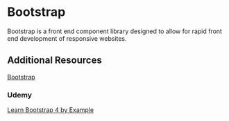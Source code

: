 # Bootstrap

Bootstrap is a front end component library designed to allow for rapid front end development of responsive websites.

## Additional Resources
[Bootstrap](https://getbootstrap.com/)
### Udemy
[Learn Bootstrap 4 by Example](https://microtrain.udemy.com/learn-bootstrap-4-by-example)
